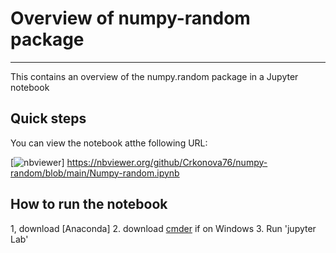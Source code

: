 # Overview of numpy-random package

***

This contains an overview of the numpy.random package in a Jupyter notebook

## Quick steps
 You can view the notebook atthe following URL:

 [![nbviewer](https://raw.githubusercontent.com/jupyter/design/master/logos/Badges/nbviewer_badge.svg)]
 https://nbviewer.org/github/Crkonova76/numpy-random/blob/main/Numpy-random.ipynb


## How to run the notebook

1, download [Anaconda]
2. download [cmder]() if on Windows
3. Run 'jupyter Lab'
